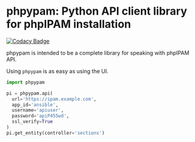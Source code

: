 # phpypam: Python API client library for phpIPAM installation

[![Codacy Badge](https://api.codacy.com/project/badge/Grade/6b89ed13b6694197944cddea94c953ed)](https://app.codacy.com/gh/codeaffen/phpypam?utm_source=github.com&utm_medium=referral&utm_content=codeaffen/phpypam&utm_campaign=Badge_Grade_Settings)

phpypam is intended to be a complete library for speaking with phpIPAM API.

Using `phpypam` is as easy as using the UI.

```python
import phpypam

pi = phpypam.api(
  url='https://ipam.example.com',
  app_id='ansible',
  username='apiuser',
  password='apiP455wd',
  ssl_verify=True
)
pi.get_entity(controller='sections')
```
